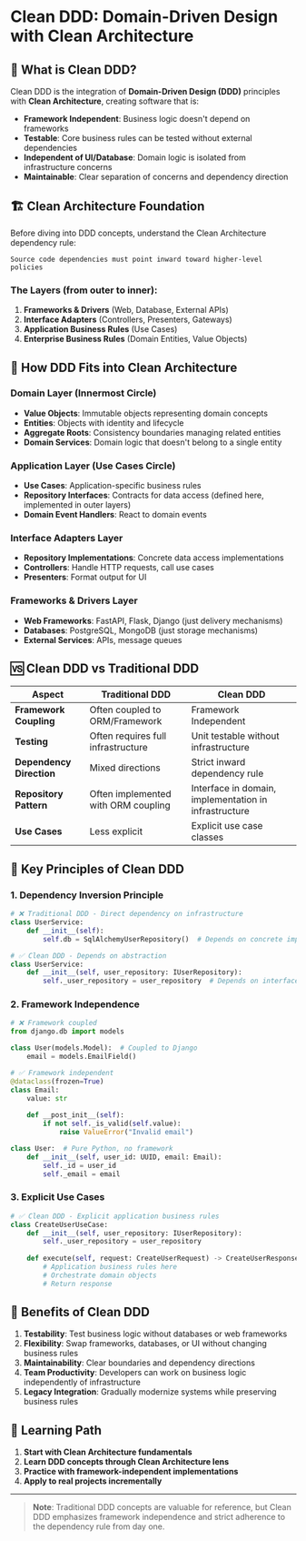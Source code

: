# Clean DDD: Domain-Driven Design with Clean Architecture

## 🎯 What is Clean DDD?

Clean DDD is the integration of **Domain-Driven Design (DDD)** principles with **Clean Architecture**, creating software that is:

- **Framework Independent**: Business logic doesn't depend on frameworks
- **Testable**: Core business rules can be tested without external dependencies  
- **Independent of UI/Database**: Domain logic is isolated from infrastructure concerns
- **Maintainable**: Clear separation of concerns and dependency direction

## 🏗️ Clean Architecture Foundation

Before diving into DDD concepts, understand the Clean Architecture dependency rule:

```
Source code dependencies must point inward toward higher-level policies
```

### The Layers (from outer to inner):
1. **Frameworks & Drivers** (Web, Database, External APIs)
2. **Interface Adapters** (Controllers, Presenters, Gateways)
3. **Application Business Rules** (Use Cases)
4. **Enterprise Business Rules** (Domain Entities, Value Objects)

## 🔗 How DDD Fits into Clean Architecture

### Domain Layer (Innermost Circle)
- **Value Objects**: Immutable objects representing domain concepts
- **Entities**: Objects with identity and lifecycle
- **Aggregate Roots**: Consistency boundaries managing related entities
- **Domain Services**: Domain logic that doesn't belong to a single entity

### Application Layer (Use Cases Circle)
- **Use Cases**: Application-specific business rules
- **Repository Interfaces**: Contracts for data access (defined here, implemented in outer layers)
- **Domain Event Handlers**: React to domain events

### Interface Adapters Layer
- **Repository Implementations**: Concrete data access implementations
- **Controllers**: Handle HTTP requests, call use cases
- **Presenters**: Format output for UI

### Frameworks & Drivers Layer
- **Web Frameworks**: FastAPI, Flask, Django (just delivery mechanisms)
- **Databases**: PostgreSQL, MongoDB (just storage mechanisms)
- **External Services**: APIs, message queues

## 🆚 Clean DDD vs Traditional DDD

| Aspect | Traditional DDD | Clean DDD |
|--------|-----------------|-----------|
| **Framework Coupling** | Often coupled to ORM/Framework | Framework Independent |
| **Testing** | Often requires full infrastructure | Unit testable without infrastructure |
| **Dependency Direction** | Mixed directions | Strict inward dependency rule |
| **Repository Pattern** | Often implemented with ORM coupling | Interface in domain, implementation in infrastructure |
| **Use Cases** | Less explicit | Explicit use case classes |

## 🎯 Key Principles of Clean DDD

### 1. **Dependency Inversion Principle**
```python
# ❌ Traditional DDD - Direct dependency on infrastructure
class UserService:
    def __init__(self):
        self.db = SqlAlchemyUserRepository()  # Depends on concrete implementation

# ✅ Clean DDD - Depends on abstraction
class UserService:
    def __init__(self, user_repository: IUserRepository):
        self._user_repository = user_repository  # Depends on interface
```

### 2. **Framework Independence**
```python
# ❌ Framework coupled
from django.db import models

class User(models.Model):  # Coupled to Django
    email = models.EmailField()

# ✅ Framework independent
@dataclass(frozen=True)
class Email:
    value: str
    
    def __post_init__(self):
        if not self._is_valid(self.value):
            raise ValueError("Invalid email")

class User:  # Pure Python, no framework
    def __init__(self, user_id: UUID, email: Email):
        self._id = user_id
        self._email = email
```

### 3. **Explicit Use Cases**
```python
# ✅ Clean DDD - Explicit application business rules
class CreateUserUseCase:
    def __init__(self, user_repository: IUserRepository):
        self._user_repository = user_repository
    
    def execute(self, request: CreateUserRequest) -> CreateUserResponse:
        # Application business rules here
        # Orchestrate domain objects
        # Return response
```

## 🚀 Benefits of Clean DDD

1. **Testability**: Test business logic without databases or web frameworks
2. **Flexibility**: Swap frameworks, databases, or UI without changing business rules
3. **Maintainability**: Clear boundaries and dependency directions
4. **Team Productivity**: Developers can work on business logic independently of infrastructure
5. **Legacy Integration**: Gradually modernize systems while preserving business rules

## 📖 Learning Path

1. **Start with Clean Architecture fundamentals**
2. **Learn DDD concepts through Clean Architecture lens**
3. **Practice with framework-independent implementations**
4. **Apply to real projects incrementally**

---

> **Note**: Traditional DDD concepts are valuable for reference, but Clean DDD emphasizes framework independence and strict adherence to the dependency rule from day one.